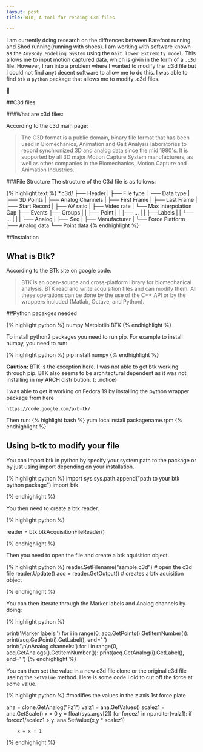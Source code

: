 ```yaml
---
layout: post
title: BTK, A tool for reading C3d files

---
```


I am currently doing research on the diffrences between Barefoot running and Shod running(running with shoes). I am working with software known as the `AnyBody Modeling System` using the `Gait lower Extremity model`. This allows me to input motion captured data, which is givin in the form of a `.c3d` file. However, I ran into a problem where I wanted to modify the .c3d file but I could not find anyt decent software to allow me to do this. I was able to find `btk` a `python` package that allows me to modify .c3d files.

<span class="iconsfont"></span>

##C3d files

###What are c3d files:

According to the c3d main page:
<blockquote>
The C3D format is a public domain, binary file format that has been used in Biomechanics, Animation and Gait Analysis laboratories to record synchronized 3D and analog data since the mid 1980's.  It is supported by all 3D major Motion Capture System manufacturers, as well as other companies in the Biomechanics, Motion Capture and Animation Industries.<a href="http://www.c3d.org/"><i class="fa fa-file"></i></a></blockquote>

###File Structure
The structure of the C3d file is as follows:

{% highlight text %}
*.c3d/
	├── Header
	|    ├── File type
	|    ├── Data type
	|    ├── 3D Points
	|    ├── Analog Channels
	|    ├── First Frame
	|    ├── Last Frame
	|    ├── Start Record
	|    ├── AV ratio
	|    ├── Video rate
	|    └── Max interpolation Gap
	├── Events
	├── Groups
	|    |	├── Point
	|    |	├── ...
	|    |	├──Labels
	|    |	└── ...
	|    |
	|    ├── Analog
	|    ├── Seq
	|    ├── Manufacturer
	|    └── Force Platform
	├── Analog data
	└── Point data
{% endhighlight %}




##Instalation

## What is Btk?
According to the BTk site on google code:
<blockquote>
BTK is an open-source and cross-platform library for biomechanical analysis. BTK read and write acquisition files and can modify them. All these operations can be done by the use of the C++ API or by the wrappers included (Matlab, Octave, and Python).<a href="https://code.google.com/p/b-tk/"><i class="fa fa-cogs"></i></a>
</blockquote>



##Python pacakges needed

{% highlight python %}
numpy
Matplotlib
BTK
{% endhighlight %}


To install python2 packages you need to run pip.
For example to install numpy, you need to run:

{% highlight python %}
pip install numpy
{% endhighlight %}

<i class="fa fa-warning"></i> **Caution:** BTK is the exception here. I was not able to get btk working through pip. BTK also seems to be architectural dependent as it was not installing in my ARCH distribution. 
{: .notice}


I was able to get it working on Fedora 19 by installing the python wrapper package from here 

`https://code.google.com/p/b-tk/`


Then run:
{% highlight bash %}
yum localinstall packagename.rpm 
{% endhighlight %}

## Using b-tk to modify your file

You can import btk in python by specify your system path to the package or by
just using import depending on your installation.

{% highlight python %}
 import sys
 sys.path.append("path to your btk python package")
 import btk

{% endhighlight %}

You then need to create a btk reader.

{% highlight python %}
 
 reader = btk.btkAcquisitionFileReader()

{% endhighlight %}

Then you need to open the file and create a btk aquisition object.

{% highlight python %}
 reader.SetFilename("sample.c3d") # open the c3d file
 reader.Update()
 acq = reader.GetOutput() # creates a btk aquisition object
 
{% endhighlight %}

You can then itterate through the Marker labels and Analog channels by doing:

{% highlight python %}

print('Marker labels:')
for i in range(0, acq.GetPoints().GetItemNumber()):
    print(acq.GetPoint(i).GetLabel(), end='  ')   
print('\n\nAnalog channels:')
for i in range(0, acq.GetAnalogs().GetItemNumber()):
    print(acq.GetAnalog(i).GetLabel(), end='  ') 
{% endhighlight %}

You can then set the value in a new c3d file clone or the original c3d file useing the
`SetValue` method.
Here is some code I did to cut off the force at some value.

{% highlight python %}
#modifies the values in the z axis 1st force plate

ana = clone.GetAnalog("Fz1")
valz1 = ana.GetValues()
scalez1 = ana.GetScale()
x = 0
y = float(sys.argv[2])
for forcez1 in np.nditer(valz1):
        if forcez1/scalez1 > y:
			ana.SetValue(x,y * scalez1)

		x = x + 1
{% endhighlight %}





